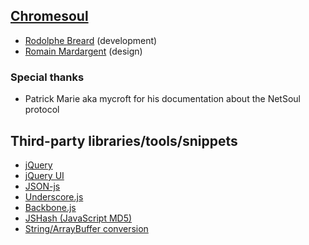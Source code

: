 ## [Chromesoul](https://github.com/TychoBrahe/chromesoul)

* [Rodolphe Breard](http://blog.uraniborg.net/) (development)
* [Romain Mardargent](http://ro-maen.com/) (design)

### Special thanks

* Patrick Marie aka mycroft for his documentation about the NetSoul protocol


## Third-party libraries/tools/snippets

* [jQuery](http://jquery.com/)
* [jQuery UI](http://jqueryui.com/)
* [JSON-js](https://github.com/douglascrockford/JSON-js)
* [Underscore.js](http://underscorejs.org/)
* [Backbone.js](http://backbonejs.org/)
* [JSHash (JavaScript MD5)](http://pajhome.org.uk/crypt/md5)
* [String/ArrayBuffer conversion](http://updates.html5rocks.com/2012/06/How-to-convert-ArrayBuffer-to-and-from-String)
